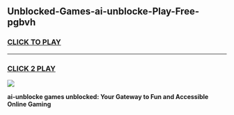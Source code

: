 
## Unblocked-Games-ai-unblocke-Play-Free-pgbvh
<h3>
<a href="https://premium76.site?title=ai-unblocke&ref=21A">CLICK TO PLAY</a></h3>
<hr>

<h3>
<a href="https://premium76.site?title=ai-unblocke&ref=21A">CLICK 2 PLAY</a>
  
</h3>

<a href="https://premium76.site?title=ai-unblocke&ref=21A"><img src="https://clearcache.store/games.png"></a>


**ai-unblocke games unblocked: Your Gateway to Fun and Accessible Online Gaming**
